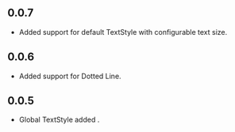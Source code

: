 ## 0.0.7
* Added support for default TextStyle with configurable text size.

## 0.0.6
* Added support for Dotted Line.

## 0.0.5
* Global TextStyle added .

